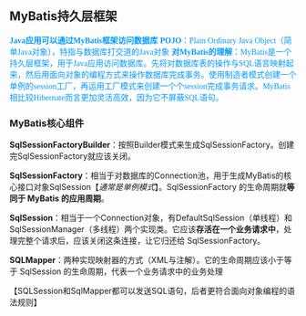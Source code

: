 ## MyBatis持久层框架

<font color=#0099ff face="楷体">**Java应用可以通过MyBatis框架访问数据库**</font>
<font color=#0099ff face="楷体">**POJO**：Plain Ordinary Java Object（简单Java对象），特指与数据库打交道的Java对象</font>
<font color=#0099ff face="楷体">**对MyBatis的理解**：MyBatis是一个持久层框架，用于Java应用访问数据库。先将对数据库表的操作与SQL语言映射起来，然后用面向对象的编程方式来操作数据库完成事务。使用制造者模式创建一个单例的session工厂，再运用工厂模式来创建一个个session完成事务请求。MyBatis相比较Hibernate而言更加灵活高效，因为它不屏蔽SQL语句。
</font>

### MyBatis核心组件

**SqlSessionFactoryBuilder**：按照Builder模式来生成SqlSessionFactory。创建完SqlSessionFactory就应该关闭。

**SqlSessionFactory**：相当于对数据库的Connection池，用于生成MyBatis的核心接口对象SqlSession【*通常是单例模式*】。SqlSessionFactory 的生命周期就**等同于 MyBatis 的应用周期**。

**SqlSession**：相当于一个Connection对象，有DefaultSqlSession（单线程）和SqlSessionManager（多线程）两个实现类。它应该**存活在一个业务请求中**，处理完整个请求后，应该关闭这条连接，让它归还给 SqlSessionFactory。

**SQLMapper**：两种实现映射器的方式（XML与注解）。它的生命周期应该小于等于 SqlSession 的生命周期，代表一个业务请求中的业务处理

【SQLSession和SqlMapper都可以发送SQL语句，后者更符合面向对象编程的语法规则】
<!--stackedit_data:
eyJoaXN0b3J5IjpbNTg4NjMzMTMyLC0xNDM4NDI4OTcsLTQwOD
cyMDI3NSwtODc5Mjg1ODM4LDEzMTA3ODc4MzUsLTE0OTIzNTAx
NjYsMTQ5MzMwMTkzMCwtMTAzNjg0NTUyOSwxNTM3MTIxNzY1LD
EzOTEyNzQyODFdfQ==
-->